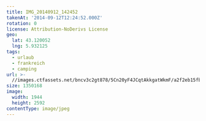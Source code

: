 ```yaml
---
title: IMG_20140912_142452
takenAt: '2014-09-12T12:24:52.000Z'
rotation: 0
license: Attribution-NoDerivs License
geo:
  lat: 43.120052
  lng: 5.932125
tags:
  - urlaub
  - frankreich
  - camping
url: >-
  //images.ctfassets.net/bncv3c2gt878/5Cn20yF4JCqtAkkgatWkmF/a2f2eb15fb11c7c70a9085a402ec48a8/img_20140912_142452_28208740932_o
size: 1350168
image:
  width: 1944
  height: 2592
contentType: image/jpeg
---
```


